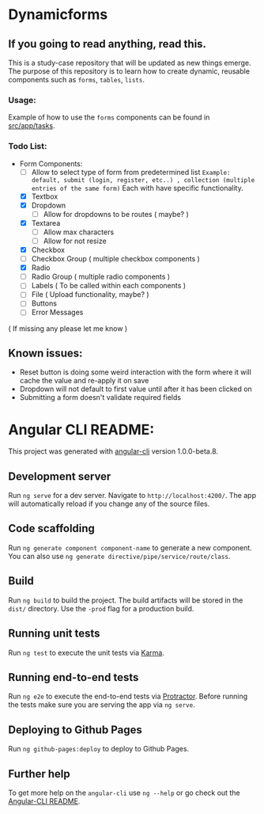 # Dynamicforms
## If you going to read anything, read this.

This is a study-case repository that will be updated as new things emerge. 
The purpose of this repository is to learn how to create dynamic, reusable components such as `forms`, `tables`, `lists`.

### Usage:

Example of how to use the `forms` components can be found in [src/app/tasks](https://github.com/baruchvlz/ng2-dynamic-forms/tree/master/src/app/tasks).

### Todo List:
- Form Components:
  - [ ] Allow to select type of form from predetermined list `Example: default, submit (login, register, etc..) , collection (multiple entries of the same form)` Each with have specific functionality.
  - [x] Textbox 
  - [x] Dropdown
    - [ ] Allow for dropdowns to be routes ( maybe? )
  - [x] Textarea
    - [ ] Allow max characters
    - [ ] Allow for not resize
  - [x] Checkbox
  - [ ] Checkbox Group ( multiple checkbox components )
  - [x] Radio
  - [ ] Radio Group ( multiple radio components )
  - [ ] Labels ( To be called within each components )
  - [ ] File ( Upload functionality, maybe? )
  - [ ] Buttons
  - [ ] Error Messages

( If missing any please let me know )

## Known issues: 
  - Reset button is doing some weird interaction with the form where it will cache the value and re-apply it on save
  - Dropdown will not default to first value until after it has been clicked on
  - Submitting a form doesn't validate required fields

# Angular CLI README:
This project was generated with [angular-cli](https://github.com/angular/angular-cli) version 1.0.0-beta.8.

## Development server
Run `ng serve` for a dev server. Navigate to `http://localhost:4200/`. The app will automatically reload if you change any of the source files.

## Code scaffolding

Run `ng generate component component-name` to generate a new component. You can also use `ng generate directive/pipe/service/route/class`.

## Build

Run `ng build` to build the project. The build artifacts will be stored in the `dist/` directory. Use the `-prod` flag for a production build.

## Running unit tests

Run `ng test` to execute the unit tests via [Karma](https://karma-runner.github.io).

## Running end-to-end tests

Run `ng e2e` to execute the end-to-end tests via [Protractor](http://www.protractortest.org/). 
Before running the tests make sure you are serving the app via `ng serve`.

## Deploying to Github Pages

Run `ng github-pages:deploy` to deploy to Github Pages.

## Further help

To get more help on the `angular-cli` use `ng --help` or go check out the [Angular-CLI README](https://github.com/angular/angular-cli/blob/master/README.md).

